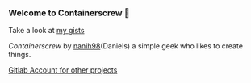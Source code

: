 ### Welcome to Containerscrew 🤙

Take a look at [my gists](https://gist.github.com/containerscrew)

_Containerscrew_ by [nanih98](https://github.com/nanih98)(Daniels) a simple geek who likes to create things.

[Gitlab Account for other projects](https://gitlab.com/containerscrew1)
